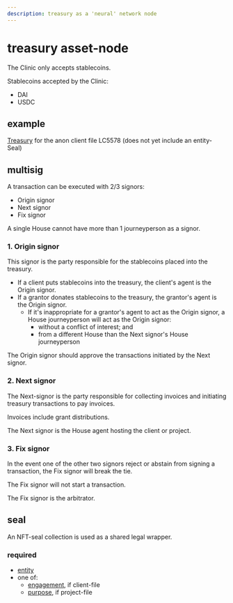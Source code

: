 ```yaml
---
description: treasury as a 'neural' network node
---
```


# treasury asset-node

The Clinic only accepts stablecoins.

Stablecoins accepted by the Clinic:

* DAI
* USDC

## example

[Treasury](https://app.safe.global/matic:0x2693DD4866BDf8ECCb2288D410C545E434B728C8/home) for the anon client file LC5578 (does not yet include an entity-Seal)

## multisig

A transaction can be executed with 2/3 signors:

* Origin signor
* Next signor
* Fix signor

A single House cannot have more than 1 journeyperson as a signor.

### 1. Origin signor

This signor is the party responsible for the stablecoins placed into the treasury.

* If a client puts stablecoins into the treasury, the client's agent is the Origin signor.
* If a grantor donates stablecoins to the treasury, the grantor's agent is the Origin signor.
  * If it's inappropriate for a grantor's agent to act as the Origin signor, a House journeyperson will act as the Origin signor:
    * without a conflict of interest; and
    * from a different House than the Next signor's House journeyperson

The Origin signor should approve the transactions initiated by the Next signor.

### 2. Next signor

The Next-signor is the party responsible for collecting invoices and initiating treasury transactions to pay invoices.

Invoices include grant distributions.

The Next signor is the House agent hosting the client or project.

### 3. Fix signor

In the event one of the other two signors reject or abstain from signing a transaction, the Fix signor will break the tie.

The Fix signor will not start a transaction.

The Fix signor is the arbitrator.

## seal

An NFT-seal collection is used as a shared legal wrapper.

### required

* [entity](../seal/entity.md)
* one of:
  * [engagement](../seal/retainer.md), if client-file
  * [purpose](../seal/purpose.md), if project-file

